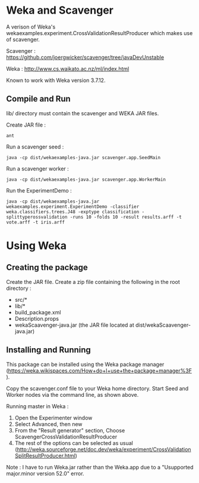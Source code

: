 Weka and Scavenger
====

A verison of Weka's wekaexamples.experiment.CrossValidationResultProducer which makes use of scavenger.

Scavenger : https://github.com/joergwicker/scavenger/tree/javaDevUnstable

Weka : http://www.cs.waikato.ac.nz/ml/index.html

Known to work with Weka version 3.7.12.

Compile and Run
---------------

lib/ directory must contain the scavenger and WEKA JAR files.

Create JAR file :

```
ant
```

Run a scavenger seed :

```
java -cp dist/wekaexamples-java.jar scavenger.app.SeedMain

```

Run a scavenger worker :

```
java -cp dist/wekaexamples-java.jar scavenger.app.WorkerMain

```

Run the ExperimentDemo :

```
java -cp dist/wekaexamples-java.jar wekaexamples.experiment.ExperimentDemo -classifier weka.classifiers.trees.J48 -exptype classification -splittyperossvalidation -runs 10 -folds 10 -result results.arff -t vote.arff -t iris.arff
```

Using Weka
==========

Creating the package
--------------------

Create the JAR file.
Create a zip file containing the following in the root directory : 
- src/*
- lib/*
- build_package.xml
- Description.props
- wekaScaavenger-java.jar (the JAR file located at dist/wekaScaavenger-java.jar)



Installing and Running
----------------------

This package can be installed using the Weka package manager (https://weka.wikispaces.com/How+do+I+use+the+package+manager%3F). 

Copy the scavenger.conf file to your Weka home directory.
Start Seed and Worker nodes via the command line, as shown above.

Running master in Weka :

1. Open the Experimenter window
2. Select Advanced, then new
3. From the "Result generator" section, Choose ScavengerCrossValidationResultProducer
4. The rest of the options can be selected as usual (http://weka.sourceforge.net/doc.dev/weka/experiment/CrossValidationSplitResultProducer.html) 


Note : I have to run Weka.jar rather than the Weka.app due to a "Usupported major.minor version 52.0" error.